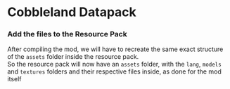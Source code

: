 # Cobbleland Datapack

### Add the files to the Resource Pack
After compiling the mod, we will have to recreate the same exact structure of the `assets` folder inside the resource pack.
<br>So the resource pack will now have an `assets` folder, with the `lang`, `models` and `textures` 
folders and their respective files inside, as done for the mod itself